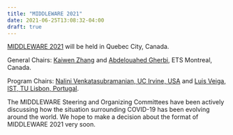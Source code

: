 ```yaml
---
title: "MIDDLEWARE 2021"
date: 2021-06-25T13:08:32-04:00
draft: true
---
```


[MIDDLEWARE 2021](https://2021.middleware-conference.com) will be held in Quebec City, Canada.

General Chairs: [Kaiwen Zhang](https://fuseelab.github.io/) and [Abdelouahed Gherbi](http://profs.etsmtl.ca/agherbi/), ETS Montreal, Canada.

Program Chairs: [Nalini Venkatasubramanian, UC Irvine, USA](https://nalini.ics.uci.edu/) and [Luis Veiga, IST, TU Lisbon, Portugal](https://www.gsd.inesc-id.pt/~lveiga/).

The MIDDLEWARE Steering and Organizing Committees have been actively discussing how the situation surrounding COVID-19 has been evolving around the world. We hope to make a decision about the format of MIDDLEWARE 2021 very soon.





